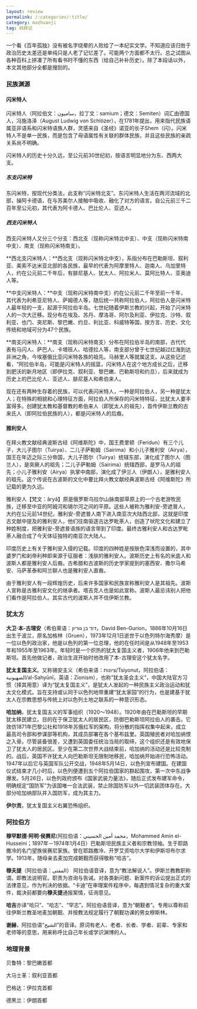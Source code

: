 ```yaml
---
layout: review
permalink: /:categories/:title/
category: mazhuanji
tag: 码砖记
---
```




一个看《百年孤独》没有被名字绕晕的人败给了一本纪实文学。不知道应该归咎于政治历史太差还是单纯只是人老了记忆差了。可能两个方面都不太行。总之试图从各种百科上拼凑了所有看书时不懂的东西（给自己补补历史）。除了本段话以外，本文其他部分全都是搜刮的。



### 民族渊源

#### 闪米特人

闪米特人（阿拉伯文：ساميون，拉丁文：samium；德文：Semiten）词汇由德国人，冯施洛泽（August Ludwig von Schlözer），在1781年提出，用来指代民族语属亚非语系和闪米特语族人群，灵感来自《圣经》诺亚的长子Shem（闪）。闪米特人不是单一民族，而是包含了母语属性有关联的群体民族，并且这些民族的亲疏关系尚不明确。

闪米特人的历史十分久远，至公元前30世纪初，按语言明显地分为东、西两大支。

##### 东支闪米特

东闪米特，按现代分类法，此支称“闪米特北支”。东闪米特人生活在两河流域的北部，操阿卡德语，在与苏美尔人接触中吸收、融化了对方的语言。自公元前三千二百年至公元初，其代表为阿卡德人、巴比伦人、亚述人。

##### 西支闪米特人

西支闪米特人又分三个分支：西北支（现称闪米特北中支）、中支（现称闪米特南中支）、南支（现称闪米特南支）。

**西北支闪米特人：**西北支（现称闪米特北中支），系指分布在巴勒斯坦、叙利亚、美索不达米亚北部的各民族，最早的代表为阿摩里特人、迦南人、乌加里特人，约在公元前二千年后，有腓尼基人、犹太人、阿拉米人、莫阿比特人、亚奥迪人等。

**中支闪米特人：**中支（现称闪米特南中支）约在公元前二千年至前一千年，其代表为利希亚尼特人、萨姆德人等，随后统一共称阿拉伯人，阿拉伯人是闪米特人最年轻的一支，起源于阿拉伯半岛。七世纪随着伊斯兰教的兴起，开始了闪米特人的一次大迁移。现分布在埃及、苏丹、摩洛哥、阿尔及利亚、伊拉克、沙特、叙利亚、也门、突尼斯、黎巴嫩、约旦、利比亚、科威特等国，按方言、历史、文化传统和地域可分为47个民族。

**南支闪米特人：**南支（现称闪米特南支）分布在阿拉伯半岛的南部，古代代表有马闪人、萨巴人、卡塔班人、哈德拉人等，南支部分曾于七世纪越过红海到达非洲之角，今埃塞俄比亚闪米特各族的祖先。马赫里人等就属这支。从这些记述看，“阿拉伯半岛，可能是闪米特人的摇篮，闪米特人在这个地方成长之后，迁移到肥沃的新月地区（即伊拉克、叙利亚、黎巴嫩、巴勒斯坦和约旦），后来就成为历史上的巴比伦人、亚述人、腓尼基人和希伯来人。

现在还有两种生存着的民族，可以代表闪米特人，一种是阿拉伯人，另一种是犹太人；在特殊的相貌和心理特征方面，阿拉伯人所保存的闪米特特征，比犹太人要丰富得多。创建犹太教和基督教的希伯来人（即犹太人的祖先），首传伊斯兰教的古来氏人（即阿拉伯民族的人），都是闪米特人的后裔。

#### 雅利安人

在拜火教文献经典波斯古经《阿维斯陀》中，国王费里顿（Feridun）有三个儿子，大儿子图尔（Tuirya）、二儿子萨勒姆（Sairima）和小儿子雅利安（Airya），国王在年迈之际三分帝国，大儿子图尔（Tuirya）统辖东部，演化成了图尔人（图兰人），是突厥人的祖先；二儿子萨勒姆（Sairima）统辖西部，是罗马人的祖先；小儿子雅利安（Airya）执掌中南部，演化成了伊兰人（伊朗人），是雅利安人的祖先。这个传说在古波斯的文化中要比拜火教文献经典波斯古经《阿维斯陀》所记载的更为久远。

雅利安人【梵文：âryâ】原是俄罗斯乌拉尔山脉南部草原上的一个古老游牧民族，迁移至中亚的阿姆河和锡尔河之间的平原。这些人被称为雅利安-旁遮普人，大约在公元前14世纪，雅利安-旁遮普人南下进入南亚次大陆西北部，这就是印度古文献中提及的雅利安人，他们往南驱逐古达罗毗荼人，创造了吠陀文化和建立了种姓制度，把雅利安-旁遮普语族的语言带到了印度。最终古雅利安人和古达罗毗荼人融合成了今天体征独特的南亚次大陆人。

印度历史上有关于雅利安入侵的记载。印度的四种姓是按肤色深浅而设置的，其中婆罗门和刹帝利种即来源于征服者：浅肤的雅利安人。波斯历史上有名的米底人和波斯人都是雅利安人后裔。古希腊和古波斯的历史学家提到的塞西安、撒尔马希安、马萨革泰和阿兰聊人也是雅利安人直裔。

由于雅利安人有一段辉煌历史，后来许多国家和民族宣称雅利安人是其祖先。波斯人宣称是古雅利安文化的继承者。塔吉克人也是如此宣称。波斯人最忌讳别人把他们看作是阿拉伯人。其实古代的波斯人并不信伊斯兰教。



### 犹太方

**大卫·本-古理安**（希伯莱语：דוד בן גוריון，David  Ben-Gurion，1886年10月16日出生于波兰，原名加格林（Gruen），1973年12月1日逝世于以色列特尔海秀摩）是一位以色列政治家，他是以色列的第一位总理，他的在任时间是从1948年至1953年和1955年至1963年。年轻时是一个炽热的犹太复国主义者，1906年他来到巴勒斯坦。首先他做记者，政治生涯开始时他改用了本-古理安这个犹太名字。

**犹太复国主义**。又称锡安主义（希伯来语：ציונות‎/Tsiyonut，阿拉伯语：الصهيونية‎/al-Sahyūnī，英语：Zionism），也称“犹太圣会主义”，中国大陆官方习惯（择其用意）译为“犹太复国主义”，是犹太人发起的一种民族主义政治运动和犹太文化模式。旨在支持或认同于以色列地带重建“犹太家园”的行为，也是建基于犹太人在宗教思想与传统上对以色列土地之联系的一种意识形态。

**哈加纳**，犹太复国主义的军事组织（1920～1948）。1920年由在巴勒斯坦的早期犹太移民建立。目的在于保卫犹太人的居民区，防御巴勒斯坦阿拉伯人的袭击。它效仿1871年巴黎公社和1918年苏俄红军的架构，将分散的指挥权集中起来，成立最高司令部和参谋部等机构，其成员部署在各个基布兹里。英国殖民者对哈加纳恨之入骨。尽管装备很差，又遭到英国委任统治当局的取缔，这个组织还是有效地保卫了犹太人的居民区。至少在第二次世界大战结束前，哈加纳的活动还是比较克制的。战后，英国不许犹太人向巴勒斯坦无限制地移民，哈加纳开始进行恐怖活动。1947年以后它与英国军队公开交战，1948年5月14日，以色列宣布建国。在建国仪式结束才几小时后，以色列便遭到五个阿拉伯国家的群起围攻，第一次中东战争爆发。5月26日，以色列政府颁布《国家武装力量法》，随后正式发布建军命令，明确规定“国防军”为该国唯一合法武装，禁止除国防军以外一切武装团体存在。大部分哈加纳部队并入国防军，成为其主力。

**伊尔贡**，犹太复国主义右翼恐怖组织。



### 阿拉伯方

**穆罕默德·阿明·侯赛尼**(阿拉伯语：محمد أمين الحسيني‎，Mohammed Amin el-Husseini；1897年－1974年1月4日）巴勒斯坦民族主义者和宗教领袖。生于耶路撒冷的名门望族侯赛尼家族。曾在耶路撒冷、开罗艾资哈尔大学和伊斯坦布尔求学。1913年，随母亲去麦加完成朝觐而获得敬称“哈吉”。

**穆夫提**（阿拉伯语：المفتى） 阿拉伯语音译，意为“教法解说人”。伊斯兰教教职称谓。即教法说明官。职责为咨询与告诫。对各类新问题、新案件的诉讼提出正式的法律意见，作为判决的依据。“卡迪”在审理案件程序中，每遇到情况复杂的重大案件，裁决前都要向**穆夫提**通报案情，征询意见。

**哈吉**亦译“哈只”、“哈志”、“罕志”。阿拉伯语音译，意为“朝觐者”。专用以尊称前往伊斯兰教圣地麦加朝觐、并按教法规定履行了朝觐功课的男女穆斯林。

**谢赫**，阿拉伯语“الشيخ”的音译。原词有老人、老者、长者、学者、前辈、专家和老师等的意思，用来称呼比自己年长或学识渊博的人。



### 地理背景

贝鲁特：黎巴嫩首都

大马士革：叙利亚首都

巴格达：伊拉克首都

德黑兰：伊朗首都